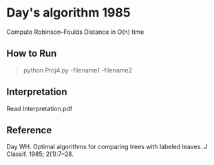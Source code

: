 # Day's algorithm 1985
Compute Robinson–Foulds Distance in O(n) time   

## How to Run
> python Proj4.py -filename1 -filename2

## Interpretation
Read Interpretation.pdf

## Reference   
Day WH. Optimal algorithms for comparing trees with labeled leaves. J Classif. 1985; 2(1):7–28.   
